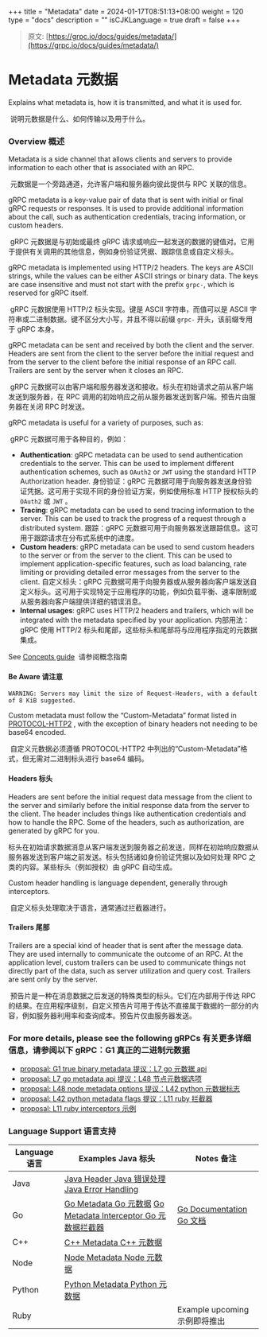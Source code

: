 +++
title = "Metadata"
date = 2024-01-17T08:51:13+08:00
weight = 120
type = "docs"
description = ""
isCJKLanguage = true
draft = false
+++

> 原文: [https://grpc.io/docs/guides/metadata/](https://grpc.io/docs/guides/metadata/)

# Metadata 元数据

Explains what metadata is, how it is transmitted, and what it is used for.

​	说明元数据是什么、如何传输以及用于什么。



### Overview 概述

Metadata is a side channel that allows clients and servers to provide information to each other that is associated with an RPC.

​	元数据是一个旁路通道，允许客户端和服务器向彼此提供与 RPC 关联的信息。

gRPC metadata is a key-value pair of data that is sent with initial or final gRPC requests or responses. It is used to provide additional information about the call, such as authentication credentials, tracing information, or custom headers.

​	gRPC 元数据是与初始或最终 gRPC 请求或响应一起发送的数据的键值对。它用于提供有关调用的其他信息，例如身份验证凭据、跟踪信息或自定义标头。

gRPC metadata is implemented using HTTP/2 headers. The keys are ASCII strings, while the values can be either ASCII strings or binary data. The keys are case insensitive and must not start with the prefix `grpc-`, which is reserved for gRPC itself.

​	gRPC 元数据使用 HTTP/2 标头实现。键是 ASCII 字符串，而值可以是 ASCII 字符串或二进制数据。键不区分大小写，并且不得以前缀 `grpc-` 开头，该前缀专用于 gRPC 本身。

gRPC metadata can be sent and received by both the client and the server. Headers are sent from the client to the server before the initial request and from the server to the client before the initial response of an RPC call. Trailers are sent by the server when it closes an RPC.

​	gRPC 元数据可以由客户端和服务器发送和接收。标头在初始请求之前从客户端发送到服务器，在 RPC 调用的初始响应之前从服务器发送到客户端。预告片由服务器在关闭 RPC 时发送。

gRPC metadata is useful for a variety of purposes, such as:

​	gRPC 元数据可用于各种目的，例如：

- **Authentication**: gRPC metadata can be used to send authentication credentials to the server. This can be used to implement different authentication schemes, such as `OAuth2` or `JWT` using the standard HTTP Authorization header.
  身份验证：gRPC 元数据可用于向服务器发送身份验证凭据。这可用于实现不同的身份验证方案，例如使用标准 HTTP 授权标头的 `OAuth2` 或 `JWT` 。
- **Tracing**: gRPC metadata can be used to send tracing information to the server. This can be used to track the progress of a request through a distributed system.
  跟踪：gRPC 元数据可用于向服务器发送跟踪信息。这可用于跟踪请求在分布式系统中的进度。
- **Custom headers**: gRPC metadata can be used to send custom headers to the server or from the server to the client. This can be used to implement application-specific features, such as load balancing, rate limiting or providing detailed error messages from the server to the client.
  自定义标头：gRPC 元数据可用于向服务器或从服务器向客户端发送自定义标头。这可用于实现特定于应用程序的功能，例如负载平衡、速率限制或从服务器向客户端提供详细的错误消息。
- **Internal usages**: gRPC uses HTTP/2 headers and trailers, which will be integrated with the metadata specified by your application.
  内部用法：gRPC 使用 HTTP/2 标头和尾部，这些标头和尾部将与应用程序指定的元数据集成。

See [Concepts guide](https://grpc.io/docs/guides/concepts.html#metadata) 
​	请参阅概念指南

#### Be Aware 请注意

```
WARNING: Servers may limit the size of Request-Headers, with a default of 8 KiB suggested.
```

Custom metadata must follow the “Custom-Metadata” format listed in [PROTOCOL-HTTP2](https://github.com/grpc/grpc/blob/master/doc/PROTOCOL-HTTP2.md) , with the exception of binary headers not needing to be base64 encoded.

​	自定义元数据必须遵循 PROTOCOL-HTTP2 中列出的“Custom-Metadata”格式，但无需对二进制标头进行 base64 编码。

#### Headers 标头

Headers are sent before the initial request data message from the client to the server and similarly before the initial response data from the server to the client. The header includes things like authentication credentials and how to handle the RPC. Some of the headers, such as authorization, are generated by gRPC for you.

​	标头在初始请求数据消息从客户端发送到服务器之前发送，同样在初始响应数据从服务器发送到客户端之前发送。标头包括诸如身份验证凭据以及如何处理 RPC 之类的内容。某些标头（例如授权）由 gRPC 自动生成。

Custom header handling is language dependent, generally through interceptors.

​	自定义标头处理取决于语言，通常通过拦截器进行。

#### Trailers 尾部

Trailers are a special kind of header that is sent after the message data. They are used internally to communicate the outcome of an RPC. At the application level, custom trailers can be used to communicate things not directly part of the data, such as server utilization and query cost. Trailers are sent only by the server.

​	预告片是一种在消息数据之后发送的特殊类型的标头。它们在内部用于传达 RPC 的结果。在应用程序级别，自定义预告片可用于传达不直接属于数据的一部分的内容，例如服务器利用率和查询成本。预告片仅由服务器发送。

### For more details, please see the following gRPCs 有关更多详细信息，请参阅以下 gRPC：G1 真正的二进制元数据

- [proposal: G1 true binary metadata
  提议：L7 go 元数据 api](https://github.com/grpc/proposal/blob/7c05212d14f4abef5f74f71695f95ba8dd3f7dd3/G1-true-binary-metadata.md)
- [proposal: L7 go metadata api
  提议：L48 节点元数据选项](https://github.com/grpc/proposal/blob/7c05212d14f4abef5f74f71695f95ba8dd3f7dd3/L7-go-metadata-api.md)
- [proposal: L48 node metadata options
  提议：L42 python 元数据标志](https://github.com/grpc/proposal/blob/7c05212d14f4abef5f74f71695f95ba8dd3f7dd3/L48-node-metadata-options.md)
- [proposal: L42 python metadata flags
  提议：L11 ruby 拦截器](https://github.com/grpc/proposal/blob/7c05212d14f4abef5f74f71695f95ba8dd3f7dd3/L42-python-metadata-flags.md)
- [proposal: L11 ruby interceptors
  示例](https://github.com/grpc/proposal/blob/7c05212d14f4abef5f74f71695f95ba8dd3f7dd3/L11-ruby-interceptors.md)

### Language Support 语言支持

| Language 语言 | Examples Java 标头                                           | Notes 备注                                                   |
| ------------- | ------------------------------------------------------------ | ------------------------------------------------------------ |
| Java          | [Java Header Java 错误处理](https://github.com/grpc/grpc-java/tree/master/examples/src/main/java/io/grpc/examples/header) [Java Error Handling](https://github.com/grpc/grpc-java/tree/master/examples/src/main/java/io/grpc/examples/errorhandling) |                                                              |
| Go            | [Go Metadata Go 元数据](https://github.com/grpc/grpc-go/tree/master/examples/features/metadata) [Go Metadata Interceptor Go 元数据拦截器](https://github.com/grpc/grpc-go/tree/master/examples/features/metadata_interceptor) | [Go Documentation Go 文档](https://github.com/grpc/grpc-go/blob/master/Documentation/grpc-metadata.md) |
| C++           | [C++ Metadata C++ 元数据](https://github.com/grpc/grpc/tree/master/examples/cpp/metadata) |                                                              |
| Node          | [Node Metadata Node 元数据](https://github.com/grpc/grpc-node/tree/master/examples/metadata) |                                                              |
| Python        | [Python Metadata Python 元数据](https://github.com/grpc/grpc/tree/master/examples/python/metadata) |                                                              |
| Ruby          |                                                              | Example upcoming 示例即将推出                                |
